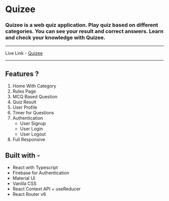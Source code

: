 
# Quizee
###  Quizee is a web quiz application. Play quiz based on different categories. You can see your result and correct answers. Learn and check your knowledge with Quizee.

<hr />

Live Link - [Quizee](https://quizee-quiz.netlify.app/)

<hr/>

## Features ?

1. Home With Category
2. Rules Page
3. MCQ Based Question 
4. Quiz Result 
5. User Profile 
6. Timer for Questions
10. Authentication
      - User Signup
      - User Login
      - User Logout
11. Full Responsive

  

## **Built with -**

- React with Typescript 
- Firebase for Authentication
- Material UI 
- Vanilla CSS
- React Context API + useReducer
- React Router v6
